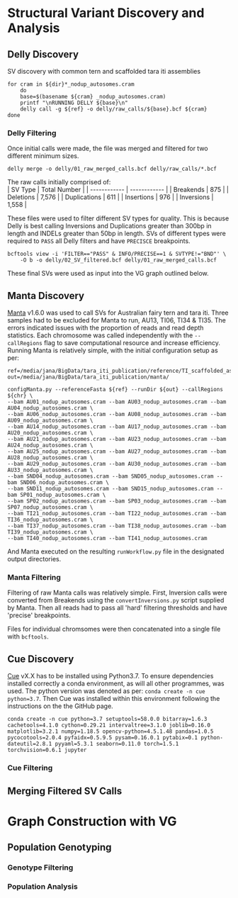 # Structural Variant Discovery and Analysis
## Delly Discovery
SV discovery with common tern and scaffolded tara iti assemblies
```
for cram in ${dir}*_nodup_autosomes.cram
    do
    base=$(basename ${cram} _nodup_autosomes.cram)
    printf "\nRUNNING DELLY ${base}\n"
    delly call -g ${ref} -o delly/raw_calls/${base}.bcf ${cram}
done
```
### Delly Filtering
Once initial calls were made, the file was merged and filtered for two different minimum sizes.  
```
delly merge -o delly/01_raw_merged_calls.bcf delly/raw_calls/*.bcf
```
The raw calls initially comprised of:  
|    SV Type   | Total Number |
| ------------ | ------------ |
|   Breakends  |      875     |
|   Deletions  |     7,576    |
| Duplications |      611     |
|   Insertions |      976     |
|   Inversions |     1,558    |

These files were used to filter different SV types for quality. This is because Delly is best calling Inversions and Duplications greater than 300bp in length and INDELs greater than 50bp in length. SVs of different types were required to `PASS` all Delly filters and have `PRECISCE` breakpoints.  
```
bcftools view -i 'FILTER=="PASS" & INFO/PRECISE==1 & SVTYPE!="BND"' \
    -O b -o delly/02_SV_filtered.bcf delly/01_raw_merged_calls.bcf
```
These final SVs were used as input into the VG graph outlined below.  
## Manta Discovery
[Manta](https://github.com/Illumina/manta) v1.6.0 was used to call SVs for Australian fairy tern and tara iti. Three samples had to be excluded for Manta to run, AU13, TI06, TI34 & TI35. The errors indicated issues with the proportion of reads and read depth statistics. Each chromosome was called independently with the `--callRegions` flag to save computational resource and increase efficiency. Running Manta is relatively simple, with the initial configuration setup as per:
```
ref=/media/jana/BigData/tara_iti_publication/reference/TI_scaffolded_as_CT.fasta.gz
out=/media/jana/BigData/tara_iti_publication/manta/

configManta.py --referenceFasta ${ref} --runDir ${out} --callRegions ${chr} \
--bam AU01_nodup_autosomes.cram --bam AU03_nodup_autosomes.cram --bam AU04_nodup_autosomes.cram \
--bam AU06_nodup_autosomes.cram --bam AU08_nodup_autosomes.cram --bam AU09_nodup_autosomes.cram \
--bam AU14_nodup_autosomes.cram --bam AU17_nodup_autosomes.cram --bam AU20_nodup_autosomes.cram \
--bam AU21_nodup_autosomes.cram --bam AU23_nodup_autosomes.cram --bam AU24_nodup_autosomes.cram \
--bam AU25_nodup_autosomes.cram --bam AU27_nodup_autosomes.cram --bam AU28_nodup_autosomes.cram \
--bam AU29_nodup_autosomes.cram --bam AU30_nodup_autosomes.cram --bam AU33_nodup_autosomes.cram \
--bam SND04_nodup_autosomes.cram --bam SND05_nodup_autosomes.cram --bam SND06_nodup_autosomes.cram \
--bam SND11_nodup_autosomes.cram --bam SND15_nodup_autosomes.cram --bam SP01_nodup_autosomes.cram \
--bam SP02_nodup_autosomes.cram --bam SP03_nodup_autosomes.cram --bam SP07_nodup_autosomes.cram \
--bam TI21_nodup_autosomes.cram --bam TI22_nodup_autosomes.cram --bam TI36_nodup_autosomes.cram \
--bam TI37_nodup_autosomes.cram --bam TI38_nodup_autosomes.cram --bam TI39_nodup_autosomes.cram \
--bam TI40_nodup_autosomes.cram --bam TI41_nodup_autosomes.cram
``` 
And Manta executed on the resulting `runWorkflow.py` file in the designated output directories.  

### Manta Filtering
Filtering of raw Manta calls was relatively simple. First, Inversion calls were converted from Breakends using the `convertInversions.py` script supplied by Manta. Then all reads had to pass all 'hard' filtering thresholds and have 'precise' breakpoints.  

Files for individual chromsomes were then concatenated into a single file with `bcftools`.  

## Cue Discovery
[Cue](https://github.com/PopicLab/cue#install) vX.X has to be installed using Python3.7. To ensure dependencies installed correctly a conda environment, as will all other programmes, was used. The python version was denoted as per: `conda create -n cue python=3.7`. Then Cue was installed within this environment following the instructions on the the GitHub page.  
```
conda create -n cue python=3.7 setuptools=58.0.0 bitarray=1.6.3 cachetools=4.1.0 cython=0.29.21 intervaltree=3.1.0 joblib=0.16.0 matplotlib=3.2.1 numpy=1.18.5 opencv-python=4.5.1.48 pandas=1.0.5 pycocotools=2.0.4 pyfaidx=0.5.9.5 pysam=0.16.0.1 pytabix=0.1 python-dateutil=2.8.1 pyyaml=5.3.1 seaborn=0.11.0 torch=1.5.1 torchvision=0.6.1 jupyter
```

### Cue Filtering

## Merging Filtered SV Calls

# Graph Construction with VG


## Population Genotyping

### Genotype Filtering

### Population Analysis